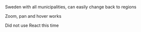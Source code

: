 Sweden with all municipalities, can easily change back to regions

Zoom, pan and hover works

Did not use React this time
